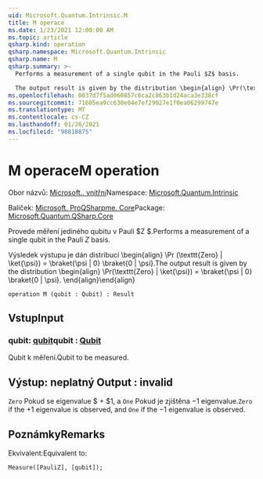 ```yaml
---
uid: Microsoft.Quantum.Intrinsic.M
title: M operace
ms.date: 1/23/2021 12:00:00 AM
ms.topic: article
qsharp.kind: operation
qsharp.namespace: Microsoft.Quantum.Intrinsic
qsharp.name: M
qsharp.summary: >-
  Performs a measurement of a single qubit in the Pauli $Z$ basis.

  The output result is given by the distribution \begin{align} \Pr(\texttt{Zero} | \ket{\psi}) = \braket{\psi | 0} \braket{0 | \psi}. \end{align}
ms.openlocfilehash: 0037d7f5ad060857c6ca2c863b1d24aca3e338cf
ms.sourcegitcommit: 71605ea9cc630e84e7ef29027e1f0ea06299747e
ms.translationtype: MT
ms.contentlocale: cs-CZ
ms.lasthandoff: 01/26/2021
ms.locfileid: "98818875"
---
```

# <a name="m-operation"></a><span data-ttu-id="6a999-102">M operace</span><span class="sxs-lookup"><span data-stu-id="6a999-102">M operation</span></span>

<span data-ttu-id="6a999-103">Obor názvů: [Microsoft.. vnitřní](xref:Microsoft.Quantum.Intrinsic)</span><span class="sxs-lookup"><span data-stu-id="6a999-103">Namespace: [Microsoft.Quantum.Intrinsic](xref:Microsoft.Quantum.Intrinsic)</span></span>

<span data-ttu-id="6a999-104">Balíček: [Microsoft. ProQSharpme. Core](https://nuget.org/packages/Microsoft.Quantum.QSharp.Core)</span><span class="sxs-lookup"><span data-stu-id="6a999-104">Package: [Microsoft.Quantum.QSharp.Core](https://nuget.org/packages/Microsoft.Quantum.QSharp.Core)</span></span>


<span data-ttu-id="6a999-105">Provede měření jediného qubitu v Pauli $Z $.</span><span class="sxs-lookup"><span data-stu-id="6a999-105">Performs a measurement of a single qubit in the Pauli $Z$ basis.</span></span>

<span data-ttu-id="6a999-106">Výsledek výstupu je dán distribucí \begin{align} \Pr (\texttt{Zero} | \ket{\psi}) = \braket{\psi | 0} \braket{0 | \psi}.</span><span class="sxs-lookup"><span data-stu-id="6a999-106">The output result is given by the distribution \begin{align} \Pr(\texttt{Zero} | \ket{\psi}) = \braket{\psi | 0} \braket{0 | \psi}.</span></span>
<span data-ttu-id="6a999-107">\end{align}</span><span class="sxs-lookup"><span data-stu-id="6a999-107">\end{align}</span></span>

```qsharp
operation M (qubit : Qubit) : Result
```


## <a name="input"></a><span data-ttu-id="6a999-108">Vstup</span><span class="sxs-lookup"><span data-stu-id="6a999-108">Input</span></span>

### <a name="qubit--qubit"></a><span data-ttu-id="6a999-109">qubit: [qubit](xref:microsoft.quantum.lang-ref.qubit)</span><span class="sxs-lookup"><span data-stu-id="6a999-109">qubit : [Qubit](xref:microsoft.quantum.lang-ref.qubit)</span></span>

<span data-ttu-id="6a999-110">Qubit k měření.</span><span class="sxs-lookup"><span data-stu-id="6a999-110">Qubit to be measured.</span></span>



## <a name="output--__invalidresult__"></a><span data-ttu-id="6a999-111">Výstup: __neplatný <Result>__</span><span class="sxs-lookup"><span data-stu-id="6a999-111">Output : __invalid<Result>__</span></span>

<span data-ttu-id="6a999-112">`Zero` Pokud se eigenvalue $ + $1, a `One` Pokud je zjištěna $-$1 eigenvalue.</span><span class="sxs-lookup"><span data-stu-id="6a999-112">`Zero` if the $+1$ eigenvalue is observed, and `One` if the $-1$ eigenvalue is observed.</span></span>

## <a name="remarks"></a><span data-ttu-id="6a999-113">Poznámky</span><span class="sxs-lookup"><span data-stu-id="6a999-113">Remarks</span></span>

<span data-ttu-id="6a999-114">Ekvivalent:</span><span class="sxs-lookup"><span data-stu-id="6a999-114">Equivalent to:</span></span>

```qsharp
Measure([PauliZ], [qubit]);
```